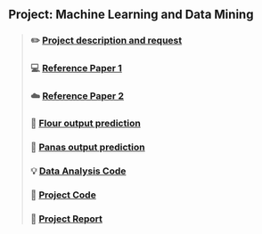 ## Project: Machine Learning and Data Mining
> ### :pencil2: [Project description and request](./ProjectSpecification.pdf)
> ### :computer: [Reference Paper 1](./Unobtrusive_Sleep_Monitoring_using_Smartphones.pdf)
> ### :cloud: [Reference Paper 2](./StudentLIfe_AssessingMentalHealth.pdf)
> ### :art: [Flour output prediction](./flour.csv)
> ### :floppy_disk: [Panas output prediction](./panas.csv)
> ### :bulb: [Data Analysis Code](./Data_Analysis.py)
> ### :wrench: [Project Code](./project_code.py)
> ### :watermelon: [Project Report](./Project_Report.pdf)












